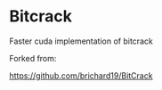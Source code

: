 # Bitcrack
Faster cuda implementation of bitcrack

Forked from:

https://github.com/brichard19/BitCrack
